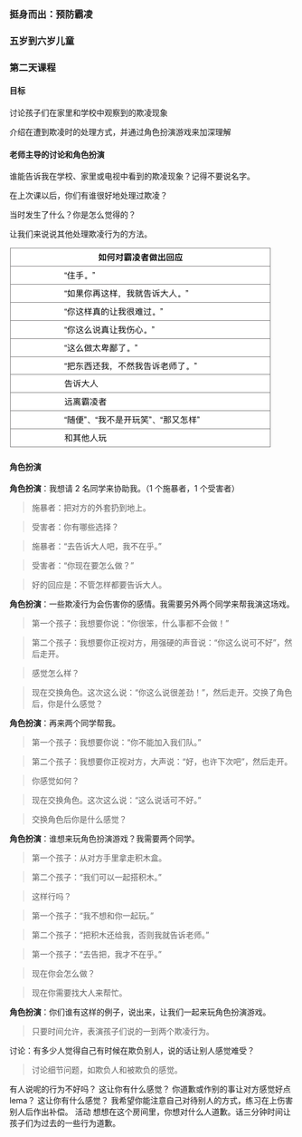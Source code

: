 ### 挺身而出：预防霸凌

### 五岁到六岁儿童

### 第二天课程

#### 目标

讨论孩子们在家里和学校中观察到的欺凌现象

介绍在遭到欺凌时的处理方式，并通过角色扮演游戏来加深理解

#### 老师主导的讨论和角色扮演

谁能告诉我在学校、家里或电视中看到的欺凌现象？记得不要说名字。

在上次课以后，你们有谁很好地处理过欺凌？

当时发生了什么？你是怎么觉得的？

让我们来说说其他处理欺凌行为的方法。

![](/assets/QQ20160728-0.png)

#### 角色扮演

**角色扮演**：我想请 2 名同学来协助我。（1 个施暴者，1 个受害者）

> 施暴者：把对方的外套扔到地上。

> 受害者：你有哪些选择？

> 施暴者：“去告诉大人吧，我不在乎。”

> 受害者：“你现在要怎么做？”

> 好的回应是：不管怎样都要告诉大人。

**角色扮演**：一些欺凌行为会伤害你的感情。我需要另外两个同学来帮我演这场戏。

> 第一个孩子：我想要你说：“你很笨，什么事都不会做！”

> 第二个孩子：我想要你正视对方，用强硬的声音说：“你这么说可不好”，然后走开。

> 感觉怎么样？

> 现在交换角色。这次这么说：“你这么说很差劲！”，然后走开。交换了角色后，你是什么感觉？

**角色扮演**：再来两个同学帮我。

> 第一个孩子：我想要你说：“你不能加入我们队。”

> 第二个孩子：我想要你正视对方，大声说：“好，也许下次吧”，然后走开。

> 你感觉如何？

> 现在交换角色。这次这么说：“这么说话可不好。”

> 交换角色后你是什么感觉？

**角色扮演**：谁想来玩角色扮演游戏？我需要两个同学。

> 第一个孩子：从对方手里拿走积木盒。

> 第二个孩子：“我们可以一起搭积木。”

> 这样行吗？

> 第一个孩子：“我不想和你一起玩。”

> 第二个孩子：“把积木还给我，否则我就告诉老师。”

> 第一个孩子：“去告把，我才不在乎。”

> 现在你会怎么做？

> 现在你需要找大人来帮忙。

**角色扮演**：你们谁有这样的例子，说出来，让我们一起来玩角色扮演游戏。

> 只要时间允许，表演孩子们说的一到两个欺凌行为。

讨论：有多少人觉得自己有时候在欺负别人，说的话让别人感觉难受？

> 讨论细节问题，如欺负人和被欺负的感觉。

有人说呢的行为不好吗？
这让你有什么感觉？
你道歉或作别的事让对方感觉好点lema？
这让你有什么感觉？
我希望你能注意自己对待别人的方式，练习在上伤害别人后作出补偿。
活动
想想在这个房间里，你想对什么人道歉。话三分钟时间让孩子们为过去的一些行为道歉。

